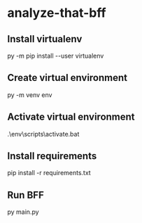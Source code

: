 # analyze-that-bff

## Install virtualenv
py -m pip install --user virtualenv

## Create virtual environment
py -m venv env

## Activate virtual environment
.\env\scripts\activate.bat

## Install requirements
pip install -r requirements.txt

## Run BFF
py main.py

